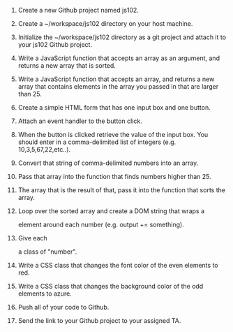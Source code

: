 1. Create a new Github project named js102.
2. Create a ~/workspace/js102 directory on your host machine.
3. Initialize the ~/workspace/js102 directory as a git project and attach it to your js102 Github project.

4. Write a JavaScript function that accepts an array as an argument, and returns a new array that is sorted.
5. Write a JavaScript function that accepts an array, and returns a new array that contains elements in the array you passed in that are larger than 25.

6. Create a simple HTML form that has one input box and one button.
7. Attach an event handler to the button click.
8. When the button is clicked retrieve the value of the input box. You should enter in a comma-delimited list of integers (e.g. 10,3,5,67,22,etc..).
9. Convert that string of comma-delimited numbers into an array.
10. Pass that array into the function that finds numbers higher than 25.
11. The array that is the result of that, pass it into the function that sorts the array.
12. Loop over the sorted array and create a DOM string that wraps a <div> element around each number (e.g. output += something).

13. Give each <div> a class of "number".
14. Write a CSS class that changes the font color of the even elements to red.
15. Write a CSS class that changes the background color of the odd elements to azure.

16. Push all of your code to Github.
17. Send the link to your Github project to your assigned TA.